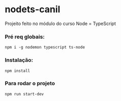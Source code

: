 # nodets-canil
Projeito feito no módulo do curso Node = TypeScript


### Pré req globais: 
`npm i -g nodemon typescript ts-node`

### Instalação:
`npm install`

### Para rodar o projeto
`npm run start-dev`